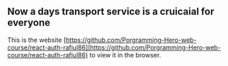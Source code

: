 ## Now a days transport service is a cruicaial for everyone 

This is the website [https://github.com/Porgramming-Hero-web-course/react-auth-rafiul86](https://github.com/Porgramming-Hero-web-course/react-auth-rafiul86) to view it in the browser.
